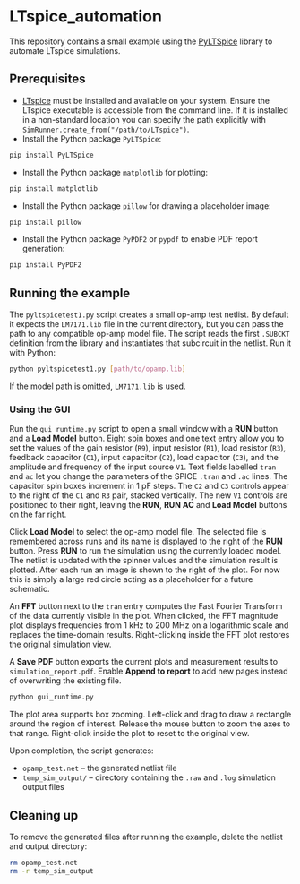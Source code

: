 # LTspice_automation

This repository contains a small example using the [PyLTSpice](https://pypi.org/project/PyLTSpice/) library to automate LTspice simulations.

## Prerequisites

- [LTspice](https://www.analog.com/en/design-center/design-tools-and-calculators/ltspice-simulator.html) must be installed and available on your system.
  Ensure the LTspice executable is accessible from the command line. If it is
  installed in a non-standard location you can specify the path explicitly with
  `SimRunner.create_from("/path/to/LTspice")`.
- Install the Python package `PyLTSpice`:

```bash
pip install PyLTSpice
```
- Install the Python package `matplotlib` for plotting:

```bash
pip install matplotlib
```
- Install the Python package `pillow` for drawing a placeholder image:

```bash
pip install pillow
```
- Install the Python package `PyPDF2` or `pypdf` to enable PDF report
  generation:

```bash
pip install PyPDF2
```


## Running the example

The `pyltspicetest1.py` script creates a small op-amp test netlist. By default
it expects the `LM7171.lib` file in the current directory, but you can pass the
path to any compatible op-amp model file. The script reads the first `.SUBCKT`
definition from the library and instantiates that subcircuit in the netlist.
Run it with Python:

```bash
python pyltspicetest1.py [path/to/opamp.lib]
```
If the model path is omitted, `LM7171.lib` is used.

### Using the GUI

Run the `gui_runtime.py` script to open a small window with a **RUN** button
and a **Load Model** button. Eight spin boxes and one text entry allow you to set the values of the
gain resistor (`R9`), input resistor (`R1`), load resistor (`R3`), feedback
capacitor (`C1`), input capacitor (`C2`), load capacitor (`C3`), and the
amplitude and frequency of the input source `V1`. Text fields labelled
`tran` and `ac` let you change the parameters of the SPICE `.tran` and `.ac` lines. The capacitor spin boxes
increment in 1&nbsp;pF steps. The `C2` and `C3` controls appear to the right of
the `C1` and `R3` pair, stacked vertically. The new `V1` controls are positioned
to their right, leaving the **RUN**, **RUN AC** and **Load Model** buttons on the far right.

Click **Load Model** to select the op-amp model file. The selected file is
remembered across runs and its name is displayed to the right of the **RUN**
button. Press **RUN** to run the simulation using the currently loaded model.
The netlist is updated with the spinner values and the simulation result is
plotted. After each run an image is shown to the right of the plot. For now this
is simply a large red circle acting as a placeholder for a future schematic.

An **FFT** button next to the `tran` entry computes the Fast Fourier Transform of
the data currently visible in the plot. When clicked, the FFT magnitude plot
displays frequencies from 1&nbsp;kHz to 200&nbsp;MHz on a logarithmic scale and
replaces the time-domain results. Right-clicking inside the FFT plot restores
the original simulation view.

A **Save PDF** button exports the current plots and measurement results to
`simulation_report.pdf`. Enable **Append to report** to add new pages instead of
overwriting the existing file.

```bash
python gui_runtime.py
```

The plot area supports box zooming.  Left-click and drag to draw a rectangle
around the region of interest.  Release the mouse button to zoom the axes to
that range.  Right-click inside the plot to reset to the original view.

Upon completion, the script generates:

- `opamp_test.net` – the generated netlist file
- `temp_sim_output/` – directory containing the `.raw` and `.log` simulation output files

## Cleaning up

To remove the generated files after running the example, delete the netlist and output directory:

```bash
rm opamp_test.net
rm -r temp_sim_output
```
